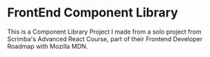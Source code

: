 # FrontEnd Component Library

This is a Component Library Project I made from a solo project from Scrimba's Advanced React Course, part of their Frontend Developer Roadmap with Mozilla MDN.
